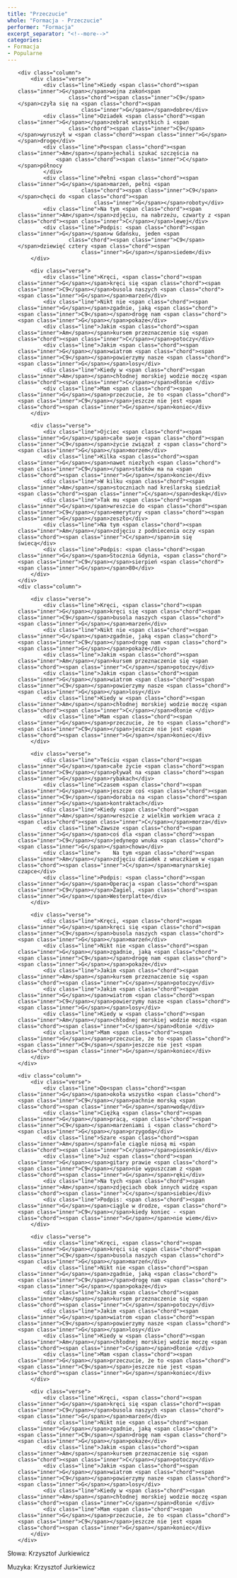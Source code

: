```yaml
---
title: "Przeczucie"
whole: "Formacja - Przeczucie"
performer: "Formacja"
excerpt_separator: "<!--more-->"
categories:
- Formacja
- Popularne
---
```


<ul class="song">

    <div class="column">
        <div class="verse">
            <div class="line">Kiedy <span class="chord"><span class="inner">G</span></span>wojna zakoń<span
                    class="chord"><span class="inner">C9</span></span>czyła się na <span class="chord"><span
                        class="inner">G</span></span>dobre</div>
            <div class="line">Dziadek <span class="chord"><span class="inner">G</span></span>zebrał wszystkich i <span
                    class="chord"><span class="inner">C9</span></span>wyruszył w <span class="chord"><span class="inner">G</span></span>drogę</div>
            <div class="line">Po<span class="chord"><span class="inner">Am</span></span>jechali szukać szczęścia na
                <span class="chord"><span class="inner">C</span></span>północy
            </div>
            <div class="line">Pełni <span class="chord"><span class="inner">G</span></span>marzeń, pełni <span
                        class="chord"><span class="inner">C9</span></span>chęci do <span class="chord"><span
                            class="inner">G</span></span>roboty</div>
            <div class="line">Na tym <span class="chord"><span class="inner">Am</span></span>zdjęciu, na nabrzeżu, czwarty z <span class="chord"><span class="inner">C</span></span>lewej</div>
            <div class="line">Podpis: <span class="chord"><span class="inner">G</span></span>w Gdańsku, jeden <span
                    class="chord"><span class="inner">C9</span></span>dziewięć cztery <span class="chord"><span
                        class="inner">G</span></span>siedem</div>
        </div>

        <div class="verse">
            <div class="line">Kręci, <span class="chord"><span class="inner">G</span></span>kręci się <span class="chord"><span class="inner">C9</span></span>busola naszych <span class="chord"><span class="inner">G</span></span>marzeń</div>
            <div class="line">Nikt nie <span class="chord"><span class="inner">G</span></span>zgadnie, jaką <span class="chord"><span class="inner">C9</span></span>drogę nam <span class="chord"><span class="inner">G</span></span>pokaże</div>
            <div class="line">Jakim <span class="chord"><span class="inner">Am</span></span>kursem przeznaczenie się <span class="chord"><span class="inner">C</span></span>potoczy</div>
            <div class="line">Jakim <span class="chord"><span class="inner">G</span></span>wiatrom <span class="chord"><span class="inner">C9</span></span>powierzymy nasze <span class="chord"><span class="inner">G</span></span>losy</div>
            <div class="line">Kiedy w <span class="chord"><span class="inner">Am</span></span>chłodnej morskiej wodzie moczę <span class="chord"><span class="inner">C</span></span>dłonie </div>
            <div class="line">Mam <span class="chord"><span class="inner">G</span></span>przeczucie, że to <span class="chord"><span class="inner">C9</span></span>jeszcze nie jest <span class="chord"><span class="inner">G</span></span>koniec</div>
        </div>

        <div class="verse">
            <div class="line">Ojciec <span class="chord"><span class="inner">G</span></span>całe swoje <span class="chord"><span class="inner">C9</span></span>życie związał z <span class="chord"><span class="inner">G</span></span>morzem</div>
            <div class="line">Kilka <span class="chord"><span class="inner">G</span></span>nawet niezłych <span class="chord"><span class="inner">C9</span></span>statków ma na <span class="chord"><span class="inner">G</span></span>koncie</div>
            <div class="line">W kilku <span class="chord"><span class="inner">Am</span></span>stoczniach nad kreślarską siedział <span class="chord"><span class="inner">C</span></span>deską</div>
            <div class="line">Tak mu <span class="chord"><span class="inner">G</span></span>wreszcie do <span class="chord"><span class="inner">C9</span></span>emerytury <span class="chord"><span class="inner">G</span></span>zeszło</div>
            <div class="line">Na tym <span class="chord"><span class="inner">Am</span></span>zdjęciu z podniecenia oczy <span class="chord"><span class="inner">C</span></span>im się świecą</div>
            <div class="line">Podpis: <span class="chord"><span class="inner">G</span></span>Stocznia Gdynia, <span class="chord"><span class="inner">C9</span></span>sierpień <span class="chord"><span class="inner">G</span></span>80</div>
        </div>
    </div>
    <div class="column">

        <div class="verse">
            <div class="line">Kręci, <span class="chord"><span class="inner">G</span></span>kręci się <span class="chord"><span class="inner">C9</span></span>busola naszych <span class="chord"><span class="inner">G</span></span>marzeń</div>
            <div class="line">Nikt nie <span class="chord"><span class="inner">G</span></span>zgadnie, jaką <span class="chord"><span class="inner">C9</span></span>drogę nam <span class="chord"><span class="inner">G</span></span>pokaże</div>
            <div class="line">Jakim <span class="chord"><span class="inner">Am</span></span>kursem przeznaczenie się <span class="chord"><span class="inner">C</span></span>potoczy</div>
            <div class="line">Jakim <span class="chord"><span class="inner">G</span></span>wiatrom <span class="chord"><span class="inner">C9</span></span>powierzymy nasze <span class="chord"><span class="inner">G</span></span>losy</div>
            <div class="line">Kiedy w <span class="chord"><span class="inner">Am</span></span>chłodnej morskiej wodzie moczę <span class="chord"><span class="inner">C</span></span>dłonie </div>
            <div class="line">Mam <span class="chord"><span class="inner">G</span></span>przeczucie, że to <span class="chord"><span class="inner">C9</span></span>jeszcze nie jest <span class="chord"><span class="inner">G</span></span>koniec</div>
        </div>

        <div class="verse">
            <div class="line">Teściu <span class="chord"><span class="inner">G</span></span>całe życie <span class="chord"><span class="inner">C9</span></span>pływał na <span class="chord"><span class="inner">G</span></span>rybakach</div>
            <div class="line">Czasem <span class="chord"><span class="inner">G</span></span>jeszcze coś <span class="chord"><span class="inner">C9</span></span>dorabia na <span class="chord"><span class="inner">G</span></span>kontraktach</div>
            <div class="line">Kiedy <span class="chord"><span class="inner">Am</span></span>wreszcie z wielkim workiem wraca z <span class="chord"><span class="inner">C</span></span>morza</div>
            <div class="line">Zawsze <span class="chord"><span class="inner">G</span></span>coś dla <span class="chord"><span class="inner">C9</span></span>jedynego wnuka <span class="chord"><span class="inner">G</span></span>chowa</div>
            <div class="line">    Na tym <span class="chord"><span class="inner">Am</span></span>zdjęciu dziadek z wnuczkiem w <span class="chord"><span class="inner">C</span></span>marynarskiej czapce</div>
            <div class="line">Podpis: <span class="chord"><span class="inner">G</span></span>Operacja <span class="chord"><span class="inner">C9</span></span>Żagiel, <span class="chord"><span class="inner">G</span></span>Westerplatte</div>
        </div>

        <div class="verse">
            <div class="line">Kręci, <span class="chord"><span class="inner">G</span></span>kręci się <span class="chord"><span class="inner">C9</span></span>busola naszych <span class="chord"><span class="inner">G</span></span>marzeń</div>
            <div class="line">Nikt nie <span class="chord"><span class="inner">G</span></span>zgadnie, jaką <span class="chord"><span class="inner">C9</span></span>drogę nam <span class="chord"><span class="inner">G</span></span>pokaże</div>
            <div class="line">Jakim <span class="chord"><span class="inner">Am</span></span>kursem przeznaczenie się <span class="chord"><span class="inner">C</span></span>potoczy</div>
            <div class="line">Jakim <span class="chord"><span class="inner">G</span></span>wiatrom <span class="chord"><span class="inner">C9</span></span>powierzymy nasze <span class="chord"><span class="inner">G</span></span>losy</div>
            <div class="line">Kiedy w <span class="chord"><span class="inner">Am</span></span>chłodnej morskiej wodzie moczę <span class="chord"><span class="inner">C</span></span>dłonie </div>
            <div class="line">Mam <span class="chord"><span class="inner">G</span></span>przeczucie, że to <span class="chord"><span class="inner">C9</span></span>jeszcze nie jest <span class="chord"><span class="inner">G</span></span>koniec</div>
        </div>
    </div>

    <div class="column">
        <div class="verse">
            <div class="line">Do<span class="chord"><span class="inner">G</span></span>okoła wszystko <span class="chord"><span class="inner">C9</span></span>pachnie morską <span class="chord"><span class="inner">G</span></span>wodą</div>
            <div class="line">Ciężką <span class="chord"><span class="inner">G</span></span>pracą, <span class="chord"><span class="inner">C9</span></span>marzeniami i <span class="chord"><span class="inner">G</span></span>przygodą</div>
            <div class="line">Szare <span class="chord"><span class="inner">Am</span></span>fale ciągle niosą mi <span class="chord"><span class="inner">C</span></span>piosenki</div>
            <div class="line">Już <span class="chord"><span class="inner">G</span></span>gitary prawie <span class="chord"><span class="inner">C9</span></span>nie wypuszczam z <span class="chord"><span class="inner">G</span></span>ręki</div>
            <div class="line">Na tych <span class="chord"><span class="inner">Am</span></span>zdjęciach obok innych widzę <span class="chord"><span class="inner">C</span></span>siebie</div>
            <div class="line">Podpis: <span class="chord"><span class="inner">G</span></span>ciągle w drodze, <span class="chord"><span class="inner">C9</span></span>kiedy koniec - <span class="chord"><span class="inner">G</span></span>nie wiem</div>
        </div>

        <div class="verse">
            <div class="line">Kręci, <span class="chord"><span class="inner">G</span></span>kręci się <span class="chord"><span class="inner">C9</span></span>busola naszych <span class="chord"><span class="inner">G</span></span>marzeń</div>
            <div class="line">Nikt nie <span class="chord"><span class="inner">G</span></span>zgadnie, jaką <span class="chord"><span class="inner">C9</span></span>drogę nam <span class="chord"><span class="inner">G</span></span>pokaże</div>
            <div class="line">Jakim <span class="chord"><span class="inner">Am</span></span>kursem przeznaczenie się <span class="chord"><span class="inner">C</span></span>potoczy</div>
            <div class="line">Jakim <span class="chord"><span class="inner">G</span></span>wiatrom <span class="chord"><span class="inner">C9</span></span>powierzymy nasze <span class="chord"><span class="inner">G</span></span>losy</div>
            <div class="line">Kiedy w <span class="chord"><span class="inner">Am</span></span>chłodnej morskiej wodzie moczę <span class="chord"><span class="inner">C</span></span>dłonie </div>
            <div class="line">Mam <span class="chord"><span class="inner">G</span></span>przeczucie, że to <span class="chord"><span class="inner">C9</span></span>jeszcze nie jest <span class="chord"><span class="inner">G</span></span>koniec</div>
        </div>

        <div class="verse">
            <div class="line">Kręci, <span class="chord"><span class="inner">G</span></span>kręci się <span class="chord"><span class="inner">C9</span></span>busola naszych <span class="chord"><span class="inner">G</span></span>marzeń</div>
            <div class="line">Nikt nie <span class="chord"><span class="inner">G</span></span>zgadnie, jaką <span class="chord"><span class="inner">C9</span></span>drogę nam <span class="chord"><span class="inner">G</span></span>pokaże</div>
            <div class="line">Jakim <span class="chord"><span class="inner">Am</span></span>kursem przeznaczenie się <span class="chord"><span class="inner">C</span></span>potoczy</div>
            <div class="line">Jakim <span class="chord"><span class="inner">G</span></span>wiatrom <span class="chord"><span class="inner">C9</span></span>powierzymy nasze <span class="chord"><span class="inner">G</span></span>losy</div>
            <div class="line">Kiedy w <span class="chord"><span class="inner">Am</span></span>chłodnej morskiej wodzie moczę <span class="chord"><span class="inner">C</span></span>dłonie </div>
            <div class="line">Mam <span class="chord"><span class="inner">G</span></span>przeczucie, że to <span class="chord"><span class="inner">C9</span></span>jeszcze nie jest <span class="chord"><span class="inner">G</span></span>koniec</div>
        </div>
    </div>

</ul>

<!--more-->

Słowa: Krzysztof Jurkiewicz

Muzyka: Krzysztof Jurkiewicz
